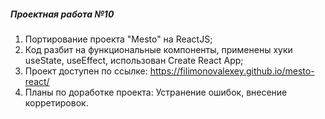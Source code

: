 ##### Проектная работа №10

1. Портирование проекта "Mesto" на ReactJS;
2. Код разбит на функциональные компоненты, применены хуки useState, useEffect, использован Create React App;
2. Проект доступен по ссылке: https://filimonovalexey.github.io/mesto-react/
3. Планы по доработке проекта: Устранение ошибок, внесение корретировок.